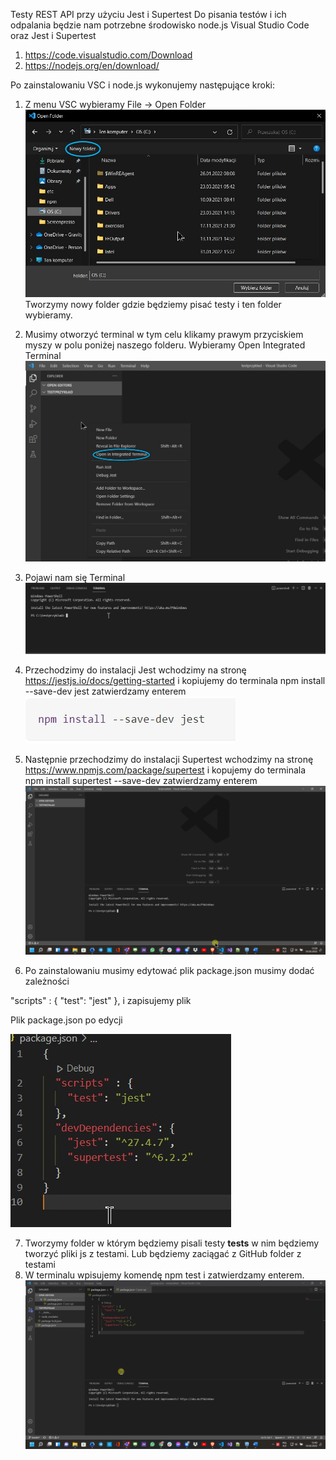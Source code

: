 Testy REST API przy użyciu Jest i Supertest
Do pisania testów i ich odpalania będzie nam potrzebne środowisko node.js Visual Studio Code oraz Jest i Supertest
1.	https://code.visualstudio.com/Download
2.	https://nodejs.org/en/download/

Po zainstalowaniu VSC i node.js wykonujemy następujące kroki:

1.	Z menu VSC wybieramy File -> Open Folder 
 ![Screenshot](https://github.com/noemiwol/imagesGifs/blob/main/img/redmeSupertestJest/1.jpg)
	Tworzymy nowy folder gdzie będziemy pisać testy i ten folder wybieramy.
  
2.	Musimy otworzyć terminal w tym celu klikamy prawym przyciskiem myszy w polu poniżej naszego folderu. Wybieramy Open Integrated Terminal
![Screenshot](https://github.com/noemiwol/imagesGifs/blob/main/img/redmeSupertestJest/2.jpg)

3.	Pojawi nam się Terminal
![Screenshot](https://github.com/noemiwol/imagesGifs/blob/main/img/redmeSupertestJest/3.jpg)

4.	Przechodzimy do instalacji Jest wchodzimy na stronę https://jestjs.io/docs/getting-started i kopiujemy do terminala npm install --save-dev jest zatwierdzamy enterem
![Screenshot](https://github.com/noemiwol/imagesGifs/blob/main/img/redmeSupertestJest/4.jpg)
 
5.	Następnie przechodzimy do instalacji Supertest wchodzimy na stronę https://www.npmjs.com/package/supertest i kopujemy do terminala npm install supertest --save-dev  zatwierdzamy enterem
![Alt Text](https://github.com/noemiwol/imagesGifs/blob/main/gif/redmeSupertestJest/1.gif)

6.	Po zainstalowaniu musimy edytować plik package.json musimy dodać zależności 

  "scripts" : {
    "test": "jest"
  },
i zapisujemy plik

Plik package.json po edycji 
 
![Screenshot](https://github.com/noemiwol/imagesGifs/blob/main/img/redmeSupertestJest/6.jpg)

7.	Tworzymy folder w którym będziemy pisali testy __tests__ w nim będziemy tworzyć pliki js z testami. Lub będziemy zaciągać z GitHub folder z testami
8.	W terminalu wpisujemy komendę npm test i zatwierdzamy enterem.
![Alt Text](https://github.com/noemiwol/imagesGifs/blob/main/gif/redmeSupertestJest/2.gif)
 

